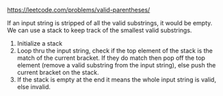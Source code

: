 https://leetcode.com/problems/valid-parentheses/

If an input string is stripped of all the valid substrings, it would be empty. We can use a stack to keep track of the smallest valid substrings.

1. Initialize a stack
2. Loop thru the input string, check if the top element of the stack is the match of the current bracket. If they do match then pop off the top element (remove a valid substring from the input string), else push the current bracket on the stack.
3. If the stack is empty at the end it means the whole input string is valid, else invalid.
